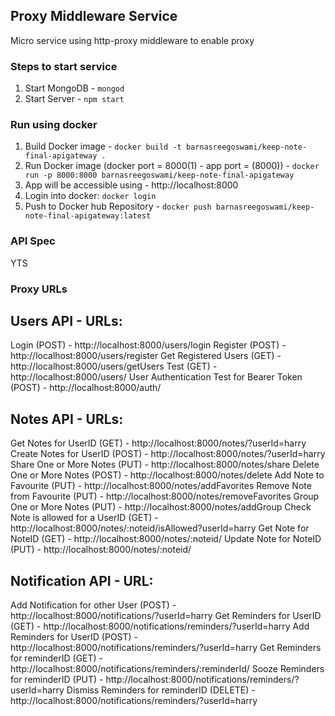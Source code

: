 ## Proxy Middleware Service
Micro service using http-proxy middleware to enable proxy

### Steps to start service
1. Start MongoDB - ```mongod```
2. Start Server  - ```npm start```

### Run using docker
1. Build Docker image - ```docker build -t barnasreegoswami/keep-note-final-apigateway .```
2. Run Docker image (docker port = 8000(1) - app port = (8000)) - ```docker run -p 8000:8000 barnasreegoswami/keep-note-final-apigateway```
3. App will be accessible using - http://localhost:8000
4. Login into docker: ```docker login```
5. Push to Docker hub Repository  - ```docker push barnasreegoswami/keep-note-final-apigateway:latest```

### API Spec
YTS

### Proxy URLs
Users API - URLs:
-----------------
Login (POST) - http://localhost:8000/users/login
Register (POST) - http://localhost:8000/users/register
Get Registered Users (GET) - http://localhost:8000/users/getUsers
Test (GET) - http://localhost:8000/users/
User Authentication Test for Bearer Token (POST) - http://localhost:8000/auth/

Notes API - URLs:
-----------------
Get Notes for UserID (GET) - http://localhost:8000/notes/?userId=harry
Create Notes for UserID (POST) - http://localhost:8000/notes/?userId=harry
Share One or More Notes (PUT) - http://localhost:8000/notes/share
Delete One or More Notes (POST) - http://localhost:8000/notes/delete
Add Note to Favourite (PUT) - http://localhost:8000/notes/addFavorites
Remove Note from Favourite (PUT) - http://localhost:8000/notes/removeFavorites
Group One or More Notes (PUT) - http://localhost:8000/notes/addGroup
Check Note is allowed for a UserID (GET) - http://localhost:8000/notes/:noteid/isAllowed?userId=harry
Get Note for NoteID (GET) - http://localhost:8000/notes/:noteid/
Update Note for NoteID (PUT) - http://localhost:8000/notes/:noteid/

Notification API - URL:
-----------------
Add Notification for other User (POST) - http://localhost:8000/notifications/?userId=harry
Get Reminders for UserID (GET) - http://localhost:8000/notifications/reminders/?userId=harry
Add Reminders for UserID (POST) - http://localhost:8000/notifications/reminders/?userId=harry
Get Reminders for reminderID (GET) - http://localhost:8000/notifications/reminders/:reminderId/
Sooze Reminders for reminderID (PUT) - http://localhost:8000/notifications/reminders/?userId=harry
Dismiss Reminders for reminderID (DELETE) - http://localhost:8000/notifications/reminders/?userId=harry
